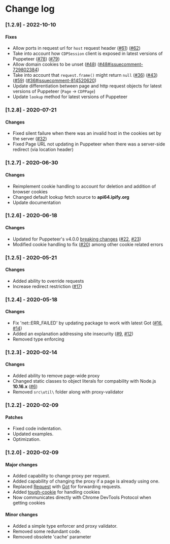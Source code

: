 # Change log
### [1.2.9] - 2022-10-10
#### Fixes
- Allow ports in request url for `host` request header ([#61](https://github.com/Cuadrix/puppeteer-page-proxy/issues/61)) ([#62](https://github.com/Cuadrix/puppeteer-page-proxy/pull/62))
- Take into account how `CDPSession` client is exposed in latest versions of Puppeteer ([#78](https://github.com/Cuadrix/puppeteer-page-proxy/issues/78)) ([#79](https://github.com/Cuadrix/puppeteer-page-proxy/pull/79))
- Allow domain cookies to be unset ([#48](https://github.com/Cuadrix/puppeteer-page-proxy/issues/48)) ([#48#issuecomment-729802384](https://github.com/Cuadrix/puppeteer-page-proxy/issues/48#issuecomment-729802384))
- Take into account that `request.frame()` might return `null` ([#36](https://github.com/Cuadrix/puppeteer-page-proxy/issues/36)) ([#43](https://github.com/Cuadrix/puppeteer-page-proxy/issues/43)) ([#59](https://github.com/Cuadrix/puppeteer-page-proxy/issues/59)) ([#36#issuecomment-814520620](https://github.com/Cuadrix/puppeteer-page-proxy/issues/36#issuecomment-814520620))
- Update differentiation between page and http request objects for latest versions of Puppeteer (`Page` -> `CDPPage`)
- Update `lookup` method for latest versions of Puppeteer
### [1.2.8] - 2020-07-21
#### Changes
- Fixed silent failure when there was an invalid host in the cookies set by the server ([#32](https://github.com/Cuadrix/puppeteer-page-proxy/issues/32))
- Fixed Page URL not updating in Puppeteer when there was a server-side redirect (via location header)
### [1.2.7] - 2020-06-30
#### Changes
- Reimplement cookie handling to account for deletion and addition of browser cookies
- Changed default lookup fetch source to **api64.ipify.org**
- Update documentation
### [1.2.6] - 2020-06-18
#### Changes
- Updated for Puppeteer's v4.0.0 [breaking changes](https://github.com/puppeteer/puppeteer/releases/tag/v4.0.0) ([#22](https://github.com/Cuadrix/puppeteer-page-proxy/issues/22), [#23](https://github.com/Cuadrix/puppeteer-page-proxy/issues/23))
- Modified cookie handling to fix ([#20](https://github.com/Cuadrix/puppeteer-page-proxy/issues/20)) among other cookie related errors
### [1.2.5] - 2020-05-21
#### Changes
- Added ability to override requests
- Increase redirect restriction ([#17](https://github.com/Cuadrix/puppeteer-page-proxy/issues/17))
### [1.2.4] - 2020-05-18
#### Changes
- Fix 'net::ERR_FAILED' by updating package to work with latest Got ([#16](https://github.com/Cuadrix/puppeteer-page-proxy/issues/16), [#14](https://github.com/Cuadrix/puppeteer-page-proxy/issues/14))
- Added an explanation addressing site insecurity ([#9](https://github.com/Cuadrix/puppeteer-page-proxy/issues/9), [#12](https://github.com/Cuadrix/puppeteer-page-proxy/issues/12))
- Removed type enforcing
### [1.2.3] - 2020-02-14
#### Changes
- Added ability to remove page-wide proxy
- Changed static classes to object literals for compability with Node.js **10.16.x** ([#6](https://github.com/Cuadrix/puppeteer-page-proxy/issues/6))
- Removed `src\util\` folder along with proxy-validator
### [1.2.2] - 2020-02-09
#### Patches
- Fixed code indentation.
- Updated examples.
- Optimization.
### [1.2.0] - 2020-02-09
#### Major changes
- Added capability to change proxy per request.
- Added capability of changing the proxy if a page is already using one.
- Replaced [Request](https://github.com/request/request) with [Got](https://github.com/sindresorhus/got) for forwarding requests.
- Added [tough-cookie](https://github.com/salesforce/tough-cookie) for handling cookies
- Now communicates directly with Chrome DevTools Protocol when getting cookies
#### Minor changes
- Added a simple type enforcer and proxy validator.
- Removed some redundant code.
- Removed obsolete 'cache' parameter